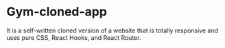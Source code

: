 # Gym-cloned-app
It is a self-written cloned version of a website that is totally responsive and uses pure CSS, React Hooks, and React Router.
